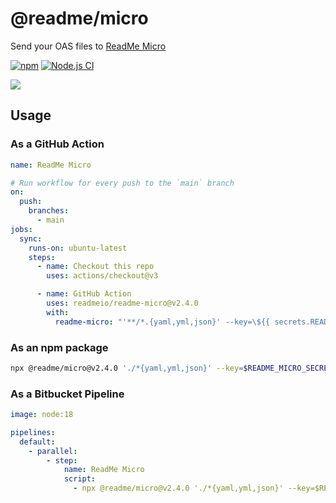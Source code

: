 # @readme/micro

Send your OAS files to [ReadMe Micro](https://micro.readme.com/)

[![npm](https://img.shields.io/npm/v/@readme/micro)](https://npm.im/@readme/micro) [![Node.js CI](https://github.com/readmeio/readme-micro/actions/workflows/ci.yaml/badge.svg)](https://github.com/readmeio/readme-micro/actions/workflows/ci.yaml)

[![](https://d3vv6lp55qjaqc.cloudfront.net/items/1M3C3j0I0s0j3T362344/Untitled-2.png)](https://readme.io)

## Usage

### As a GitHub Action

```yaml
name: ReadMe Micro

# Run workflow for every push to the `main` branch
on:
  push:
    branches:
      - main
jobs:
  sync:
    runs-on: ubuntu-latest
    steps:
      - name: Checkout this repo
        uses: actions/checkout@v3

      - name: GitHub Action
        uses: readmeio/readme-micro@v2.4.0
        with:
          readme-micro: "'**/*.{yaml,yml,json}' --key=\${{ secrets.README_MICRO_SECRET }}"
```

### As an npm package

```sh
npx @readme/micro@v2.4.0 './*{yaml,yml,json}' --key=$README_MICRO_SECRET
```

### As a Bitbucket Pipeline

```yaml
image: node:18

pipelines:
  default:
    - parallel:
        - step:
            name: ReadMe Micro
            script:
              - npx @readme/micro@v2.4.0 './*{yaml,yml,json}' --key=$README_MICRO_SECRET
```
